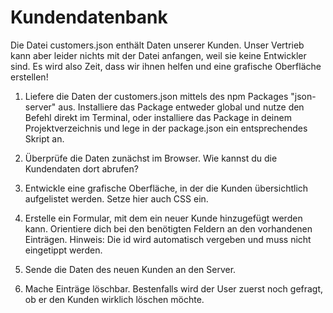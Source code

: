 # Kundendatenbank

Die Datei customers.json enthält Daten unserer Kunden. Unser Vertrieb kann aber leider nichts mit der Datei anfangen, weil sie keine Entwickler sind. Es wird also Zeit, dass wir ihnen helfen und eine grafische Oberfläche erstellen!

1. Liefere die Daten der customers.json mittels des npm Packages "json-server" aus. Installiere das Package entweder global und nutze den Befehl direkt im Terminal, oder installiere das Package in deinem Projektverzeichnis und lege in der package.json ein entsprechendes Skript an.

2. Überprüfe die Daten zunächst im Browser. Wie kannst du die Kundendaten dort abrufen?

3. Entwickle eine grafische Oberfläche, in der die Kunden übersichtlich aufgelistet werden. Setze hier auch CSS ein.

4. Erstelle ein Formular, mit dem ein neuer Kunde hinzugefügt werden kann. Orientiere dich bei den benötigten Feldern an den vorhandenen Einträgen. Hinweis: Die id wird automatisch vergeben und muss nicht eingetippt werden.

5. Sende die Daten des neuen Kunden an den Server.

6. Mache Einträge löschbar. Bestenfalls wird der User zuerst noch gefragt, ob er den Kunden wirklich löschen möchte.
